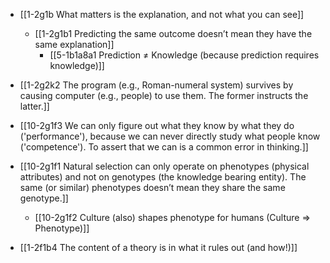 - [[1-2g1b What matters is the explanation, and not what you can see]]
	- [[1-2g1b1 Predicting the same outcome doesn’t mean they have the same explanation]]
		- [[5-1b1a8a1 Prediction ≠ Knowledge (because prediction requires knowledge)]]

- [[1-2g2k2 The program (e.g., Roman-numeral system) survives by causing computer (e.g., people) to use them. The former instructs the latter.]]
- [[10-2g1f3 We can only figure out what they know by what they do ('performance'), because we can never directly study what people know ('competence'). To assert that we can is a common error in thinking.]]
- [[10-2g1f1 Natural selection can only operate on phenotypes (physical attributes) and not on genotypes (the knowledge bearing entity). The same (or similar) phenotypes doesn’t mean they share the same genotype.]]
	- [[10-2g1f2 Culture (also) shapes phenotype for humans (Culture ⇒ Phenotype)]]

- [[1-2f1b4 The content of a theory is in what it rules out (and how!)]]

